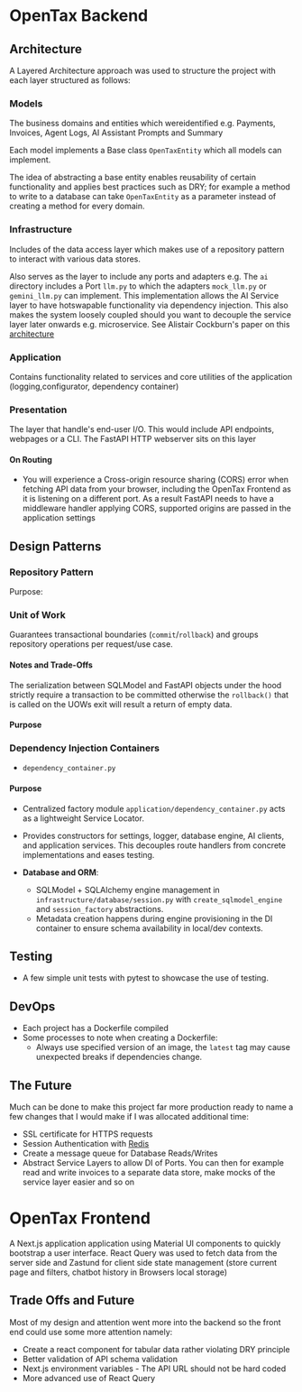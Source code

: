 # OpenTax Backend
## Architecture
A Layered Architecture approach was used to structure the project with each layer structured as follows:
### Models
  The business domains and entities which wereidentified e.g. Payments, Invoices, Agent Logs, AI Assistant Prompts and Summary

  Each model implements a Base class `OpenTaxEntity` which all models can implement.

  The idea of abstracting a base entity enables reusability of certain functionality and applies best practices such as DRY; for example a method to write to a database can take `OpenTaxEntity` as a parameter instead of creating a method for every domain.

  ### Infrastructure

  Includes of the data access layer which makes use of a repository pattern to interact with various data stores.

  Also serves as the layer to include any ports and adapters e.g. The `ai` directory includes a Port `llm.py` to which the adapters `mock_llm.py` or `gemini_llm.py` can implement. This implementation allows the AI Service layer to have hotswapable functionality via dependency injection. This also makes the system loosely coupled should you want to decouple the service layer later onwards e.g. microservice. See Alistair Cockburn's paper on this [architecture](https://alistair.cockburn.us/hexagonal-architecture)

### Application
Contains functionality related to services and core utilities of the application (logging,configurator, dependency container)


### Presentation
The layer that handle's end-user I/O. This would include API endpoints, webpages or a CLI. The FastAPI HTTP webserver sits on this layer

#### On Routing
- You will experience a Cross-origin resource sharing (CORS) error when fetching API data from your browser, including the OpenTax Frontend as it is listening on a different port. As a result FastAPI needs to have a middleware handler applying CORS, supported origins are passed in the application settings

## Design Patterns

### Repository Pattern

Purpose:

### Unit of Work

  Guarantees transactional boundaries (`commit`/`rollback`) and groups repository operations per request/use case.

  #### Notes and Trade-Offs
  The serialization between SQLModel and FastAPI objects under the hood strictly require a transaction to be committed otherwise the `rollback()` that is called on the UOWs exit will result a return of empty data.

#### Purpose

### Dependency Injection Containers
- `dependency_container.py`

#### Purpose
  - Centralized factory module `application/dependency_container.py` acts as a lightweight Service Locator.
  - Provides constructors for settings, logger, database engine, AI clients, and application services. This decouples route handlers from concrete implementations and eases testing.

- **Database and ORM**:

  - SQLModel + SQLAlchemy engine management in `infrastructure/database/session.py` with `create_sqlmodel_engine` and `session_factory` abstractions.
  - Metadata creation happens during engine provisioning in the DI container to ensure schema availability in local/dev contexts.

## Testing
- A few simple unit tests with pytest to showcase the use of testing. 


## DevOps
- Each project has a Dockerfile compiled
- Some processes to note when creating a Dockerfile: 
    - Always use specified version of an image, the `latest` tag may cause unexpected breaks if dependencies change.

## The Future
Much can be done to make this project far more production ready to name a few changes that I would make if I was allocated additional time:
- SSL certificate for HTTPS requests
- Session Authentication with [Redis](https://redis.io/blog/json-web-tokens-jwt-are-dangerous-for-user-sessions/)
- Create a message queue for Database Reads/Writes
- Abstract Service Layers to allow DI of Ports. You can then for example read and write invoices to a separate data store, make mocks of the service layer easier and so on

 # OpenTax Frontend
 A Next.js application application using Material UI components to quickly bootstrap a user interface.
 React Query was used to fetch data from the server side
 and Zastund for client side state management (store current page and filters, chatbot history in Browsers local storage)


 ## Trade Offs and Future
 Most of my design and attention went more into the backend so the front end could use some more attention namely:
 - Create a react component for tabular data rather violating DRY principle
 - Better validation of API schema validation
 - Next.js environment variables - The API URL should not be hard coded
 - More advanced use of React Query